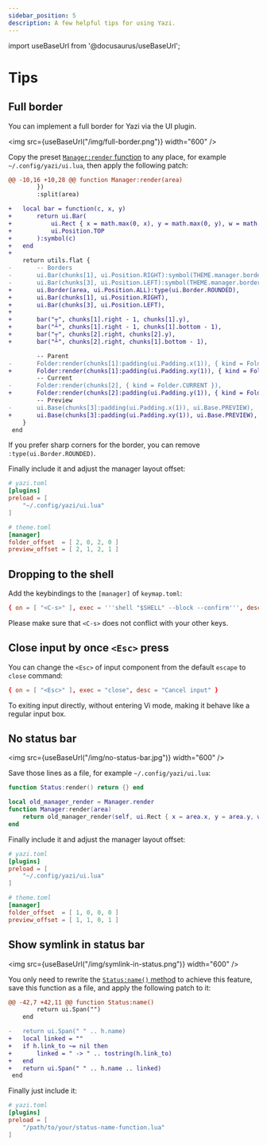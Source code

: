 ```yaml
---
sidebar_position: 5
description: A few helpful tips for using Yazi.
---
```


import useBaseUrl from '@docusaurus/useBaseUrl';

# Tips

## Full border

You can implement a full border for Yazi via the UI plugin.

<img src={useBaseUrl("/img/full-border.png")} width="600" />

Copy the preset [`Manager:render` function](https://github.com/sxyazi/yazi/blob/main/yazi-plugin/preset/components/manager.lua) to any place, for example `~/.config/yazi/ui.lua`, then apply the following patch:

```diff
@@ -10,16 +10,28 @@ function Manager:render(area)
 		})
 		:split(area)

+	local bar = function(c, x, y)
+		return ui.Bar(
+			ui.Rect { x = math.max(0, x), y = math.max(0, y), w = math.min(1, area.w), h = math.min(1, area.h) },
+			ui.Position.TOP
+		):symbol(c)
+	end
+
 	return utils.flat {
-		-- Borders
-		ui.Bar(chunks[1], ui.Position.RIGHT):symbol(THEME.manager.border_symbol):style(THEME.manager.border_style),
-		ui.Bar(chunks[3], ui.Position.LEFT):symbol(THEME.manager.border_symbol):style(THEME.manager.border_style),
+		ui.Border(area, ui.Position.ALL):type(ui.Border.ROUNDED),
+		ui.Bar(chunks[1], ui.Position.RIGHT),
+		ui.Bar(chunks[3], ui.Position.LEFT),
+
+		bar("┬", chunks[1].right - 1, chunks[1].y),
+		bar("┴", chunks[1].right - 1, chunks[1].bottom - 1),
+		bar("┬", chunks[2].right, chunks[2].y),
+		bar("┴", chunks[2].right, chunks[1].bottom - 1),

 		-- Parent
-		Folder:render(chunks[1]:padding(ui.Padding.x(1)), { kind = Folder.PARENT }),
+		Folder:render(chunks[1]:padding(ui.Padding.xy(1)), { kind = Folder.PARENT }),
 		-- Current
-		Folder:render(chunks[2], { kind = Folder.CURRENT }),
+		Folder:render(chunks[2]:padding(ui.Padding.y(1)), { kind = Folder.CURRENT }),
 		-- Preview
-		ui.Base(chunks[3]:padding(ui.Padding.x(1)), ui.Base.PREVIEW),
+		ui.Base(chunks[3]:padding(ui.Padding.xy(1)), ui.Base.PREVIEW),
 	}
 end
```

If you prefer sharp corners for the border, you can remove `:type(ui.Border.ROUNDED)`.

Finally include it and adjust the manager layout offset:

```toml
# yazi.toml
[plugins]
preload = [
	"~/.config/yazi/ui.lua"
]

# theme.toml
[manager]
folder_offset  = [ 2, 0, 2, 0 ]
preview_offset = [ 2, 1, 2, 1 ]
```

## Dropping to the shell

Add the keybindings to the `[manager]` of `keymap.toml`:

```toml
{ on = [ "<C-s>" ], exec = '''shell "$SHELL" --block --confirm''', desc = "Open shell here" }
```

Please make sure that `<C-s>` does not conflict with your other keys.

## Close input by once `<Esc>` press

You can change the `<Esc>` of input component from the default `escape` to `close` command:

```toml
{ on = [ "<Esc>" ], exec = "close", desc = "Cancel input" }
```

To exiting input directly, without entering Vi mode, making it behave like a regular input box.

## No status bar

<img src={useBaseUrl("/img/no-status-bar.jpg")} width="600" />

Save those lines as a file, for example `~/.config/yazi/ui.lua`:

```lua
function Status:render() return {} end

local old_manager_render = Manager.render
function Manager:render(area)
	return old_manager_render(self, ui.Rect { x = area.x, y = area.y, w = area.w, h = area.h + 1 })
end
```

Finally include it and adjust the manager layout offset:

```toml
# yazi.toml
[plugins]
preload = [
	"~/.config/yazi/ui.lua"
]

# theme.toml
[manager]
folder_offset  = [ 1, 0, 0, 0 ]
preview_offset = [ 1, 1, 0, 1 ]
```

## Show symlink in status bar

<img src={useBaseUrl("/img/symlink-in-status.png")} width="600" />

You only need to rewrite the [`Status:name()` method](https://github.com/sxyazi/yazi/blob/main/yazi-plugin/preset/components/status.lua#L39-L46) to achieve this feature, save this function as a file, and apply the following patch to it:

```diff
@@ -42,7 +42,11 @@ function Status:name()
 		return ui.Span("")
 	end

-	return ui.Span(" " .. h.name)
+	local linked = ""
+	if h.link_to ~= nil then
+		linked = " -> " .. tostring(h.link_to)
+	end
+	return ui.Span(" " .. h.name .. linked)
 end
```

Finally just include it:

```toml
# yazi.toml
[plugins]
preload = [
	"/path/to/your/status-name-function.lua"
]
```

